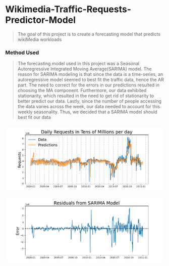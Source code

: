 # Wikimedia-Traffic-Requests-Predictor-Model
> The goal of this project is to create a forecasting model that predicts wikiMedia workloads
### Method Used
> The forecasting model used in this project was a Seasonal Autoregressive Integrated Moving Average(SARIMA) model.
> The reason for SARIMA modeling is that since the data is a time-series, an autoregressive model seemed to best fit the traffic data, hence the AR part. The need to correct for the errors in our predictions resulted in choosing the MA component. Furthermore, our data exhibited stationarity, which resulted in the need to get rid of stationarity to better predict our data. Lastly, since the number of people accessing the data varies across the week, our data needed to account for this weekly seasonality. Thus, we decided that a SARIMA model should best fit our data
### ![pred](https://github.com/ahmed-k-aly/Wikimedia-Traffic-Requests-Predictor-Model/blob/master/Figures/Predictions.png)
#### ![residuals](https://github.com/ahmed-k-aly/Wikimedia-Traffic-Requests-Predictor-Model/blob/master/Figures/Residuals2.png)
